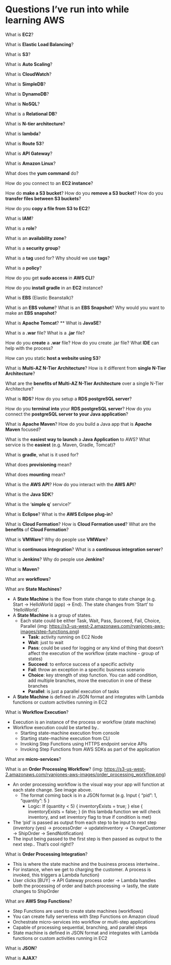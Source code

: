 # Questions I’ve run into while learning AWS

What is **EC2**?

What is **Elastic Load Balancing**?

What is **S3**?

What is **Auto Scaling**?

What is **CloudWatch**?

What is **SimpleDB**?

What is **DynamoDB**?

What is **NoSQL**?

What is a **Relational DB**?

What is **N-tier architecture**?

What is **lambda**?

What is **Route 53**?

What is **API Gateway**?

What is **Amazon Linux**?

What does the **yum command** do?

How do you connect to an **EC2 instance**?

How do **make a S3 bucket**? How do you **remove a S3 bucket**? How do you **transfer files between S3 buckets**?

How do you **copy a file from S3 to EC2**?

What is **IAM**?

What is a **role**?

What is an **availability zone**?

What is a **security group**?

What is a **tag** used for? Why should we use **tags**?

What is a **policy**?

How do you get **sudo access** in **AWS CLI**?

How do you **install gradle** in an **EC2** instance?

What is **EBS** (Elastic Beanstalk)?

What is an **EBS volume**? What is an **EBS Snapshot**? Why would you want to make an **EBS snapshot**?

What is **Apache Tomcat**?
**
What is **JavaSE**?

What is a **.war** file? What is a **.jar** file?

How do you **create** a **.war** file? How do you create .jar file? What **IDE** can help with the process?

How can you static **host a website using S3**?

What is **Multi-AZ N-Tier Architecture**? How is it different from **single N-Tier Architecture**?

What are the **benefits of Multi-AZ N-Tier Architecture** over a single N-Tier Architecture?

What is **RDS**? How do you setup a **RDS postgreSQL server**?

How do you **terminal into** your **RDS postgreSQL server**? How do you connect the **postgreSQL server to your Java application**?

What is **Apache Maven**? How do you build a Java app that is **Apache Maven** focused?

What is the **easiest way to launch** a **Java Application** to AWS? What service is the **easiest** (e.g. Maven, Gradle, Tomcat)?

What is **gradle**, what is it used for?

What does **provisioning** mean?

What does **mounting** mean?

What is the **AWS API**? How do you interact with the **AWS API**?

What is the **Java SDK**?

What is the ‘**simple q**’ service?’

What is **Eclipse**? What is the **AWS Eclipse plug-in**?

What is **Cloud Formation**? How is **Cloud Formation used**? What are the **benefits** of **Cloud Formation**?

What is **VMWare**? Why do people use **VMWare**?

What is **continuous integration**? What is a **continuous integration server**?

What is **Jenkins**? Why do people use **Jenkins**?

What is **Maven**?

What are **workflows**?

What are **State Machines**?
* A **State Machine** is the flow from state change to state change (e.g. Start -> HelloWorld (app) -> End). The state changes from ‘Start’ to ‘HelloWorld’.
* A **State Machine** is a group of states.
  * Each state could be either Task, Wait, Pass, Succeed, Fail, Choice, Parallel (img: https://s3-us-west-2.amazonaws.com/ryanjones-aws-images/step-functions.png)
    * **Task**: activity running on EC2 Node
    * **Wait**: just to wait
    * **Pass**: could be used for logging or any kind of thing that doesn’t affect the execution of the workflow (state machine - group of states)
    * **Succeed**: to enforce success of a specific activity
    * **Fail**: throw an exception in a specific business scenario
    * **Choice**: key strength of step function. You can add condition, add multiple branches, move the execution in one of these branches
    * **Parallel**: is just a parallel execution of tasks
* A **State Machine** is defined in JSON format and integrates with Lambda functions or custom activities running in EC2

What is **Workflow Execution**?
* Execution is an instance of the process or workflow (state machine)
* Workflow execution could be started by..
  * Starting state-machine execution from console
  * Starting state-machine execution from CLI
  * Invoking Step Functions using HTTPS endpoint service APIs
  * Invoking Step Functions from AWS SDKs as part of the application

What are **micro-services**?

What is an **Order Processing Workflow**? (img: https://s3-us-west-2.amazonaws.com/ryanjones-aws-images/order_processing_workflow.png)
* An order processing workflow is the visual way your app will function at each state change. See image above.
  * The format coming back is in a JSON format (e.g. Input { “pid”: 1, “quantity”: 5 }
    * Logic: If (quantity < 5) { inventoryExists = true; } else { inventoryExists = false; }  (in this lambda function we will check inventory, and set inventory flag to true if condition is met)
* The ‘pid’ is passed as output from each step to be input to next step (inventory (yes) -> processOrder -> updateInventory -> ChargeCustomer -> ShipOrder -> SendNotification)
* The input being passed to the first step is then passed as output to the next step.. That’s cool right!?

What is **Order Processing Integration**?
* This is where the state machine and the business process intertwine..
* For instance, when we get to charging the customer. A process is invoked, this triggers a Lambda function)
* User clicks [BUY] -> API Gateway process order -> Lambda handles both the processing of order and batch processing -> lastly, the state changes to ShipOrder

What are **AWS Step Functions**?
* Step Functions are used to create state machines (workflows)
* You can create fully serverless with Step Functions on Amazon cloud
* Orchestrate micro-services into workflow or multi-step applications
* Capable of processing sequential, branching, and parallel steps
* State machine is defined in JSON format and integrates with Lambda functions or custom activities running in EC2

What is **JSON**?

What is **AJAX**?
